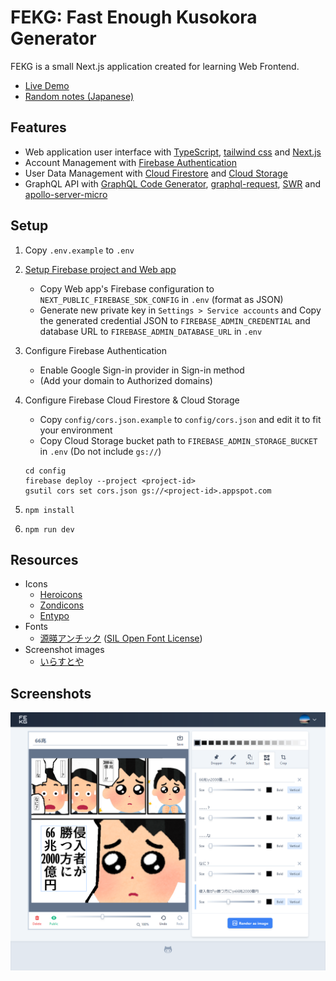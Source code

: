 # FEKG: Fast Enough Kusokora Generator

FEKG is a small Next.js application created for learning Web Frontend.

- [Live Demo](https://fekg.vercel.app/)
- [Random notes (Japanese)](https://scrapbox.io/yubrot/FEKG:_Fast_Enough_Kusokora_Generator)

## Features

- Web application user interface with [TypeScript](https://www.typescriptlang.org/),
  [tailwind css](https://tailwindcss.com/) and
  [Next.js](https://nextjs.org/)
- Account Management with [Firebase Authentication](https://firebase.google.com/docs/auth)
- User Data Management with [Cloud Firestore](https://firebase.google.com/docs/firestore) and
  [Cloud Storage](https://firebase.google.com/docs/storage)
- GraphQL API with [GraphQL Code Generator](https://graphql-code-generator.com/),
  [graphql-request](https://github.com/prisma-labs/graphql-request),
  [SWR](https://github.com/vercel/swr) and
  [apollo-server-micro](https://www.apollographql.com/docs/apollo-server/)

## Setup

1. Copy `.env.example` to `.env`
1. [Setup Firebase project and Web app](https://firebase.google.com/docs/web/setup)

   - Copy Web app's Firebase configuration to `NEXT_PUBLIC_FIREBASE_SDK_CONFIG` in `.env` (format as JSON)
   - Generate new private key in `Settings > Service accounts` and
     Copy the generated credential JSON to `FIREBASE_ADMIN_CREDENTIAL` and database URL to `FIREBASE_ADMIN_DATABASE_URL` in `.env`

1. Configure Firebase Authentication

   - Enable Google Sign-in provider in Sign-in method
   - (Add your domain to Authorized domains)

1. Configure Firebase Cloud Firestore & Cloud Storage

   - Copy `config/cors.json.example` to `config/cors.json` and edit it to fit your environment
   - Copy Cloud Storage bucket path to `FIREBASE_ADMIN_STORAGE_BUCKET` in `.env` (Do not include `gs://`)

   ```
   cd config
   firebase deploy --project <project-id>
   gsutil cors set cors.json gs://<project-id>.appspot.com
   ```

1. `npm install`
1. `npm run dev`

## Resources

- Icons
  - [Heroicons](https://heroicons.com/)
  - [Zondicons](http://www.zondicons.com/icons.html)
  - [Entypo](http://www.entypo.com/)
- Fonts
  - [源暎アンチック](http://okoneya.jp/font/) ([SIL Open Font License](http://scripts.sil.org/OFL))
- Screenshot images
  - [いらすとや](https://www.irasutoya.com/)

## Screenshots

![](./screenshots/editor.png)
